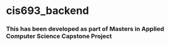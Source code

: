 # cis693_backend


### This has been developed as part of Masters in Applied Computer Science Capstone Project
